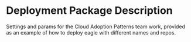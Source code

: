 # Deployment Package Description

Settings and params for the Cloud Adoption Patterns team work, provided as an example of how to deploy eagle with different names and repos.
